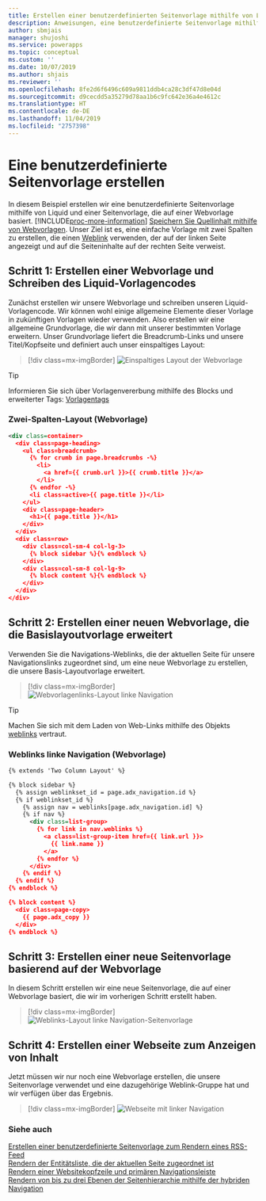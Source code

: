 ```yaml
---
title: Erstellen einer benutzerdefinierten Seitenvorlage mithilfe von Liquid und einer Webseiten-Seitenvolage für ein Portal | MicrosoftDocs
description: Anweisungen, eine benutzerdefinierte Seitenvorlage mithilfe von flüssigen Operatoren zu erstellen.
author: sbmjais
manager: shujoshi
ms.service: powerapps
ms.topic: conceptual
ms.custom: ''
ms.date: 10/07/2019
ms.author: shjais
ms.reviewer: ''
ms.openlocfilehash: 8fe2d6f6496c609a9811ddb4ca28c3df47d8e04d
ms.sourcegitcommit: d9cecdd5a35279d78aa1b6c9fc642e36a4e4612c
ms.translationtype: HT
ms.contentlocale: de-DE
ms.lasthandoff: 11/04/2019
ms.locfileid: "2757398"
---
```

# <a name="create-a-custom-page-template"></a>Eine benutzerdefinierte Seitenvorlage erstellen

In diesem Beispiel erstellen wir eine benutzerdefinierte Seitenvorlage mithilfe von Liquid und einer Seitenvorlage, die auf einer Webvorlage basiert. [!INCLUDE[proc-more-information](../../../includes/proc-more-information.md)] [Speichern Sie Quellinhalt mithilfe von Webvorlagen](store-content-web-templates.md). Unser Ziel ist es, eine einfache Vorlage mit zwei Spalten zu erstellen, die einen [Weblink](../configure/manage-web-links.md) verwenden, der auf der linken Seite angezeigt und auf die Seiteninhalte auf der rechten Seite verweist. 

## <a name="step-1-create-a-web-template-and-write-the-liquid-template-code"></a>Schritt 1: Erstellen einer Webvorlage und Schreiben des Liquid-Vorlagencodes

Zunächst erstellen wir unsere Webvorlage und schreiben unseren Liquid-Vorlagencode. Wir können wohl einige allgemeine Elemente dieser Vorlage in zukünftigen Vorlagen wieder verwenden. Also erstellen wir eine allgemeine Grundvorlage, die wir dann mit unserer bestimmten Vorlage erweitern. Unser Grundvorlage liefert die Breadcrumb-Links und unsere Titel/Kopfseite und definiert auch unser einspaltiges Layout:

> [!div class=mx-imgBorder]
![Einspaltiges Layout der Webvorlage](../media/web-template-two-column-layout.png "Einspaltiges Layout der Webvorlage")

> [!TIP]
> Informieren Sie sich über Vorlagenvererbung mithilfe des Blocks und erweiterter Tags: [Vorlagentags](template-tags.md#extends)

### <a name="two-column-layout-web-template"></a>Zwei-Spalten-Layout (Webvorlage)

```xml
<div class=container>
  <div class=page-heading>
    <ul class=breadcrumb>
      {% for crumb in page.breadcrumbs -%}
        <li>
          <a href={{ crumb.url }}>{{ crumb.title }}</a>
        </li>
      {% endfor -%}
      <li class=active>{{ page.title }}</li>
    </ul>
    <div class=page-header>
      <h1>{{ page.title }}</h1>
    </div>
  </div>
  <div class=row>
    <div class=col-sm-4 col-lg-3>
      {% block sidebar %}{% endblock %}
    </div>
    <div class=col-sm-8 col-lg-9>
      {% block content %}{% endblock %}
    </div>
  </div>
</div>
```

## <a name="step-2-create-a-new-web-template-that-extends-our-base-layout-template"></a>Schritt 2: Erstellen einer neuen Webvorlage, die die Basislayoutvorlage erweitert

Verwenden Sie die Navigations-Weblinks, die der aktuellen Seite für unsere Navigationslinks zugeordnet sind, um eine neue Webvorlage zu erstellen, die unsere Basis-Layoutvorlage erweitert.

> [!div class=mx-imgBorder]
![Webvorlagenlinks-Layout linke Navigation](../media/web-template-weblinks-left-navigation-layout.png "Webvorlagenlinks-Layout linke Navigation")  

> [!TIP]
> Machen Sie sich mit dem Laden von Web-Links mithilfe des Objekts [weblinks](liquid-objects.md#weblinks) vertraut.

### <a name="weblinks-left-navigation-web-template"></a>Weblinks linke Navigation (Webvorlage)

```xml
{% extends 'Two Column Layout' %}

{% block sidebar %}
  {% assign weblinkset_id = page.adx_navigation.id %}
  {% if weblinkset_id %}
    {% assign nav = weblinks[page.adx_navigation.id] %}
    {% if nav %}
      <div class=list-group>
        {% for link in nav.weblinks %}
          <a class=list-group-item href={{ link.url }}>
            {{ link.name }}
          </a>
        {% endfor %}
      </div>
    {% endif %}
  {% endif %}
{% endblock %}

{% block content %}
  <div class=page-copy>
    {{ page.adx_copy }}
  </div>
{% endblock %}
```

## <a name="step-3-create-a-new-page-template-based-on-the-web-template"></a>Schritt 3: Erstellen einer neue Seitenvorlage basierend auf der Webvorlage

In diesem Schritt erstellen wir eine neue Seitenvorlage, die auf einer Webvorlage basiert, die wir im vorherigen Schritt erstellt haben.

> [!div class=mx-imgBorder]
![Weblinks-Layout linke Navigation-Seitenvorlage](../media/page-template-weblinks-left-navigation-layout.png "Weblinks-Layout linke Navigation-Seitenvorlage")  

## <a name="step-4-create-a-web-page-to-display-content"></a>Schritt 4: Erstellen einer Webseite zum Anzeigen von Inhalt

Jetzt müssen wir nur noch eine Webvorlage erstellen, die unsere Seitenvorlage verwendet und eine dazugehörige Weblink-Gruppe hat und wir verfügen über das Ergebnis.

> [!div class=mx-imgBorder]
![Webseite mit linker Navigation](../media/web-page-left-navigation.png "Webseite mit linker Navigation")  

### <a name="see-also"></a>Siehe auch

[Erstellen einer benutzerdefinierte Seitenvorlage zum Rendern eines RSS-Feed](render-rss-custom-page-template.md)  
[Rendern der Entitätsliste, die der aktuellen Seite zugeordnet ist](render-entity-list-current-page.md)  
[Rendern einer Websitekopfzeile und primären Navigationsleiste](render-site-header-primary-navigation.md)  
[Rendern von bis zu drei Ebenen der Seitenhierarchie mithilfe der hybriden Navigation](hybrid-navigation-render-page-hierachy.md)  


